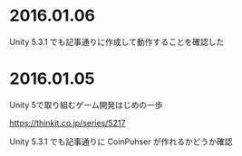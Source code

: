 # 2016.01.06
Unity 5.3.1 でも記事通りに作成して動作することを確認した

# 2016.01.05
Unity 5で取り組むゲーム開発はじめの一歩

https://thinkit.co.jp/series/5217

Unity 5.3.1 でも記事通りに CoinPuhser が作れるかどうか確認

